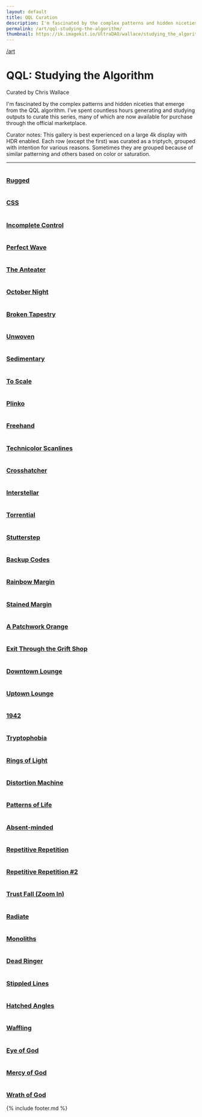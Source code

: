 ```yaml
---
layout: default
title: QQL Curation
description: I'm fascinated by the complex patterns and hidden niceties that emerge from the QQL algorithm. I've spent countless hours generating and studying outputs to curate this series, many of which are now available for purchase through the official marketplace.
permalink: /art/qql-studying-the-algorithm/
thumbnail: https://ik.imagekit.io/UltraDAO/wallace/studying_the_algorithm.png?tr=w-1000,q-70
---
```


<div class="content-container">
  <a class="back fade-in-element" href="/art">/art</a>
  <h1 class="fade-in-element">QQL: Studying the Algorithm</h1>
  <div class="-mt-12 mb-12 text-lg uppercase font-mono fade-in-element">
    Curated by Chris Wallace
  </div>
  <p class="fade-in-element">I'm fascinated by the complex patterns and hidden niceties that emerge from the QQL algorithm. I've spent countless hours generating and studying outputs to curate this series, many of which are now available for purchase through the official marketplace.</p>
  <p class="fade-in-element">Curator notes: This gallery is best experienced on a large 4k display with HDR enabled. Each row (except the first) was curated as a triptych, grouped with intention for various reasons. Sometimes they are grouped because of similar patterning and others based on color or saturation.</p>
  <hr class="mb-16 md:mb-20 fade-in-element" />
  <div id="art-collection" class="art-collection qql-collection">
    <div>
      <div class="gallery-row gallery-triple-wide-double-small">
        <div class="fade-in-element">
          <div>
            <img
              alt=""
              src="https://ik.imagekit.io/UltraDAO/wallace/qql_94.png?tr=w-100,q-20,bl-6" />
          </div>
          <h3 class="text-base lg:text-lg"><a href="https://qql.art/token/0x8367a713bc14212ab1bb8c55a778e43e50b8b9277706fa5e6368ffff10c10c32">Rugged</a></h3>
        </div>
        <div class="fade-in-element">
          <div>
            <img
              alt=""
              src="https://ik.imagekit.io/UltraDAO/wallace/qql_efb06ffff10c14b0b.png?tr=w-100,q-20,bl-6" />
          </div>
          <h3 class="text-base lg:text-lg"><a href="https://qql.art/token/0x8367a713bc14212ab1bb8c55a778e43e50b8b927c270918efb06ffff10c14b0b">CSS</a></h3>
        </div>
        <div class="fade-in-element">
          <div>
            <img
              alt=""
              src="https://ik.imagekit.io/UltraDAO/wallace/qql_a063effff14e22531.png?tr=w-100,q-20,bl-6" />
          </div>
          <h3 class="text-base lg:text-lg"><a target="_blank" href="https://qql.art/token/0x8367a713bc14212ab1bb8c55a778e43e50b8b927649daf5a063effff14e22531">Incomplete Control</a></h3>
        </div>
        <div class="fade-in-element">
          <div>
            <img
              alt=""
              src="https://ik.imagekit.io/UltraDAO/wallace/qql_17045.png?tr=w-100,q-20,bl-6" />
          </div>
          <h3 class="text-base lg:text-lg"><a target="_blank" href="https://qql.art/token/0x8367a713bc14212ab1bb8c55a778e43e50b8b927f956b5f54d87ffff15617045">Perfect Wave</a></h3>
        </div>
        <div class="fade-in-element">
          <div>
            <img
              alt=""
              src="https://ik.imagekit.io/UltraDAO/wallace/qql_ffff14e27257.png?tr=w-100,q-20,bl-6" />
          </div>
          <h3 class="text-base lg:text-lg"><a target="_blank" href="https://qql.art/token/0x8367a713bc14212ab1bb8c55a778e43e50b8b9278ebc12469edeffff14e27257">The Anteater</a></h3>
        </div>
        <div class="fade-in-element">
          <div>
            <img
              alt=""
              src="https://ik.imagekit.io/UltraDAO/wallace/qql_d32ffff1282ad50.png?tr=w-100,q-20,bl-6" />
          </div>
          <h3 class="text-base lg:text-lg"><a target="_blank" href="https://qql.art/token/0x8367a713bc14212ab1bb8c55a778e43e50b8b92702f5473e0d32ffff1282ad50">October Night</a></h3>
        </div>
        <div class="fade-in-element">
          <div>
            <img
            alt=""
            src="https://ik.imagekit.io/UltraDAO/wallace/qql_0c22d50.png?tr=w-100,q-20,bl-6"
            data-iframe-src="" />
          </div>
          <h3 class="text-base lg:text-lg"><a target="_blank" href="https://qql.art/token/0x8367a713bc14212ab1bb8c55a778e43e50b8b927ded65fa150ecffff10c22d50">Broken Tapestry</a></h3>
        </div>
        <div class="fade-in-element">
          <div>
            <img
            alt=""
            src="https://ik.imagekit.io/UltraDAO/wallace/qql_3222aa8effff10c14b0b.png?tr=w-100,q-20,bl-6" />
          </div>
          <h3 class="text-base lg:text-lg"><a target="_blank" href="https://qql.art/token/0x8367a713bc14212ab1bb8c55a778e43e50b8b927bb513222aa8effff10c14b0b">Unwoven</a></h3>
        </div>
        <div class="fade-in-element">
          <div>
            <img
            alt=""
            src="https://ik.imagekit.io/UltraDAO/wallace/qql_10c22d50.png?tr=w-100,q-20,bl-6"
            data-iframe-src="" />
          </div>
          <h3 class="text-base lg:text-lg"><a target="_blank" href="https://qql.art/token/0x8367a713bc14212ab1bb8c55a778e43e50b8b927ce34b255d9eeffff10c22d50">Sedimentary</a></h3>
        </div>
        <div class="fade-in-element">
          <div>
            <img
            alt=""
            src="https://ik.imagekit.io/UltraDAO/wallace/qql_ff11660a12.png?tr=w-100,q-20,bl-6" />
          </div>
          <h3 class="text-base lg:text-lg"><a target="_blank" href="https://qql.art/token/0x8367a713bc14212ab1bb8c55a778e43e50b8b927f5a694d4c7e6ffff11660a12">To Scale</a></h3>
        </div>
        <div class="fade-in-element">
          <div>
            <img
              alt=""
              src="https://ik.imagekit.io/UltraDAO/wallace/qql_ffff11660a12.png?tr=w-100,q-20,bl-6" />
          </div>
          <h3 class="text-base lg:text-lg"><a target="_blank" href="https://qql.art/token/0x8367a713bc14212ab1bb8c55a778e43e50b8b9276dcb4068a93fffff11660a12">Plinko</a></h3>
        </div>
        <div class="fade-in-element">
          <div>
            <img
              alt=""
              src="https://ik.imagekit.io/UltraDAO/wallace/qql_685f4cf71da4ffff11660a12.png?tr=w-100,q-20,bl-6" />
          </div>
          <h3 class="text-base lg:text-lg"><a target="_blank" href="https://qql.art/token/0x8367a713bc14212ab1bb8c55a778e43e50b8b927685f4cf71da4ffff11660a12">Freehand</a></h3>
        </div>
        <div class="fade-in-element">
          <div>
            <img
            alt=""
            src="https://ik.imagekit.io/UltraDAO/wallace/qql_0c14b0b.png?tr=w-100,q-20,bl-6"
            data-iframe-src="" />
          </div>
          <h3 class="text-base lg:text-lg"><a target="_blank" href="https://qql.art/token/0x8367a713bc14212ab1bb8c55a778e43e50b8b92708ee36894b07ffff10c14b0b">Technicolor Scanlines</a></h3>
        </div>
        <div class="fade-in-element">
          <div>
            <img
              alt=""
              src="https://ik.imagekit.io/UltraDAO/wallace/qql_a9c71ffff10c14b0b.png?tr=w-100,q-20,bl-6" />
          </div>
          <h3 class="text-base lg:text-lg"><a target="_blank" href="https://qql.art/token/0x8367a713bc14212ab1bb8c55a778e43e50b8b927e55c562a9c71ffff10c14b0b">Crosshatcher</a></h3>
        </div>
        <div class="fade-in-element">
          <div>
            <img
              alt=""
              src="https://ik.imagekit.io/UltraDAO/wallace/qql_c14b0b.png?tr=w-100,q-20,bl-6" />
          </div>
          <h3 class="text-base lg:text-lg"><a target="_blank" href="https://qql.art/token/0x8367a713bc14212ab1bb8c55a778e43e50b8b92746ce7ccd8e7fffff10c14b0b">Interstellar</a></h3>
        </div>
        <div class="fade-in-element">
          <div>
            <img
              alt=""
              src="https://ik.imagekit.io/UltraDAO/wallace/qql_50b8b927262d288b66feffff10c14b0b.png?tr=w-100,q-20,bl-6" />
          </div>
          <h3 class="text-base lg:text-lg"><a target="_blank" href="https://qql.art/token/0x8367a713bc14212ab1bb8c55a778e43e50b8b927262d288b66feffff10c14b0b">Torrential</a></h3>
        </div>
        <div class="fade-in-element">
          <div>
            <img
              alt=""
              src="https://ik.imagekit.io/UltraDAO/wallace/qql_e32d25bfa194ffff10c14b0b.png?tr=w-100,q-20,bl-6" />
          </div>
          <h3 class="text-base lg:text-lg"><a target="_blank" href="https://qql.art/token/0x8367a713bc14212ab1bb8c55a778e43e50b8b927e32d25bfa194ffff10c14b0b">Stutterstep</a></h3>
        </div>
        <div class="fade-in-element">
          <div>
            <img
              alt=""
              src="https://ik.imagekit.io/UltraDAO/wallace/qql_18b3902d4266ffff10c14b0b.png?tr=w-100,q-20,bl-6" />
          </div>
          <h3 class="text-base lg:text-lg"><a target="_blank" href="https://qql.art/token/0x8367a713bc14212ab1bb8c55a778e43e50b8b92718b3902d4266ffff10c14b0b">Backup Codes</a></h3>
        </div>
        <div class="fade-in-element">
          <div>
            <img
              alt=""
              src="https://ik.imagekit.io/UltraDAO/wallace/qql_2ffff10c14b0b.png?tr=w-100,q-20,bl-6" />
          </div>
          <h3 class="text-base lg:text-lg"><a target="_blank" href="https://qql.art/token/0x8367a713bc14212ab1bb8c55a778e43e50b8b92723f67bb7f492ffff10c14b0b">Rainbow Margin</a></h3>
        </div>
        <div class="fade-in-element">
          <div>
            <img
              alt=""
              src="https://ik.imagekit.io/UltraDAO/wallace/qql_14b0b.png?tr=w-100,q-20,bl-6" />
          </div>
          <h3 class="text-base lg:text-lg"><a target="_blank" href="https://qql.art/token/0x8367a713bc14212ab1bb8c55a778e43e50b8b927d11616a2b838ffff10c14b0b">Stained Margin</a></h3>
        </div>
        <div class="fade-in-element">
          <div>
            <img
              alt=""
              src="https://ik.imagekit.io/UltraDAO/wallace/qql_56ffff10e2cb23.png?tr=w-100,q-20,bl-6" />
          </div>
          <h3 class="text-base lg:text-lg"><a target="_blank" href="https://qql.art/token/0x8367a713bc14212ab1bb8c55a778e43e50b8b92744a0df573c56ffff10e2cb23">A Patchwork Orange</a></h3>
        </div>
        <div class="fade-in-element">
          <div>
            <img
              alt=""
              src="https://ik.imagekit.io/UltraDAO/wallace/qql_db916f3e6738ffff14ca4c48.png?tr=w-100,q-20,bl-6" />
          </div>
          <h3 class="text-base lg:text-lg"><a target="_blank" href="https://qql.art/token/0x8367a713bc14212ab1bb8c55a778e43e50b8b927db916f3e6738ffff14ca4c48">Exit Through the Grift Shop</a></h3>
        </div>
        <div class="fade-in-element">
          <div>
            <img
              alt=""
              src="https://ik.imagekit.io/UltraDAO/wallace/qql_0c175ffff14928c30.png?tr=w-100,q-20,bl-6" />
          </div>
          <h3 class="text-base lg:text-lg"><a target="_blank" href="https://qql.art/token/0x8367a713bc14212ab1bb8c55a778e43e50b8b927aa0f13f0c175ffff14928c30">Downtown Lounge</a></h3>
        </div>
        <div class="fade-in-element">
          <div>
            <img
              alt=""
              src="https://ik.imagekit.io/UltraDAO/wallace/qql_540b24fada68ffff10c1aab0.png?tr=w-100,q-20,bl-6" />
          </div>
          <h3 class="text-base lg:text-lg"><a target="_blank" href="https://qql.art/token/0x8367a713bc14212ab1bb8c55a778e43e50b8b927540b24fada68ffff10c1aab0">Uptown Lounge</a></h3>
        </div>
        <div class="fade-in-element">
          <div>
            <img
              alt=""
              src="https://ik.imagekit.io/UltraDAO/wallace/qql_7e8d85594addffff11660a12.png?tr=w-100,q-20,bl-6" />
          </div>
          <h3 class="text-base lg:text-lg"><a target="_blank" href="https://qql.art/token/0x8367a713bc14212ab1bb8c55a778e43e50b8b9277e8d85594addffff11660a12">1942</a></h3>
        </div>
        <div class="fade-in-element">
          <div>
            <img
              alt=""
              src="https://ik.imagekit.io/UltraDAO/wallace/qql_984751c3ecbaffff11660a12.png?tr=w-100,q-20,bl-6" />
          </div>
          <h3 class="text-base lg:text-lg"><a target="_blank" href="https://qql.art/token/0x8367a713bc14212ab1bb8c55a778e43e50b8b927984751c3ecbaffff11660a12">Tryptophobia</a></h3>
        </div>
        <div class="fade-in-element">
          <div>
            <img
              alt=""
              src="https://ik.imagekit.io/UltraDAO/wallace/qql_bca504d68b8affff11660a12.png?tr=w-100,q-20,bl-6" />
          </div>
          <h3 class="text-base lg:text-lg"><a target="_blank" href="https://qql.art/token/0x8367a713bc14212ab1bb8c55a778e43e50b8b927bca504d68b8affff11660a12">Rings of Light</a></h3>
        </div>
        <div>
          <div>
            <img
              alt=""
              src="https://ik.imagekit.io/UltraDAO/wallace/qql_18a40.png?tr=w-100,q-20,bl-6" />
          </div>
          <h3 class="text-base lg:text-lg"><a target="_blank" href="https://qql.art/token/0x8367a713bc14212ab1bb8c55a778e43e50b8b9274b0a0a33ecd2ffff11518a40">Distortion Machine</a></h3>
        </div>
        <div class="fade-in-element">
          <div>
            <img
              alt=""
              src="https://ik.imagekit.io/UltraDAO/wallace/qql_a7a248e6e0a2ffff11512a40.png?tr=w-100,q-20,bl-6" />
          </div>
          <h3 class="text-base lg:text-lg"><a target="_blank" href="https://qql.art/token/0x8367a713bc14212ab1bb8c55a778e43e50b8b927a7a248e6e0a2ffff11512a40">Patterns of Life</a></h3>
        </div>
        <div class="fade-in-element">
          <div>
            <img
              alt=""
              src="https://ik.imagekit.io/UltraDAO/wallace/qql_171c214c1ec3ffff11506a40.png?tr=w-100,q-20,bl-6" />
          </div>
          <h3 class="text-base lg:text-lg"><a target="_blank" href="https://qql.art/token/0x8367a713bc14212ab1bb8c55a778e43e50b8b927171c214c1ec3ffff11506a40">Absent-minded</a></h3>
        </div>
        <div class="fade-in-element">
          <div>
            <img
              alt=""
              src="https://ik.imagekit.io/UltraDAO/wallace/qql_7c9ed9ffff11660a12.png?tr=w-100,q-20,bl-6" />
          </div>
          <h3 class="text-base lg:text-lg"><a target="_blank" href="https://qql.art/token/0x8367a713bc14212ab1bb8c55a778e43e50b8b927d9a8657c9ed9ffff11660a12">Repetitive Repetition</a></h3>
        </div>
        <div class="fade-in-element">
          <div>
            <img
              alt=""
              src="https://ik.imagekit.io/UltraDAO/wallace/qql_3df1e8b81349ffff10a20a0e.png?tr=w-100,q-20,bl-6" />
          </div>
          <h3 class="text-base lg:text-lg"><a target="_blank" href="https://qql.art/token/0x8367a713bc14212ab1bb8c55a778e43e50b8b9273aea6e32ecbeffff10e2cb23">Repetitive Repetition #2</a></h3>
        </div>
        <div class="fade-in-element">
          <div>
            <img
              alt=""
              src="https://ik.imagekit.io/UltraDAO/wallace/qql_8bc69b6d3556ffff11627040.png?tr=w-100,q-20,bl-6" />
          </div>
          <h3 class="text-base lg:text-lg"><a target="_blank" href="https://qql.art/token/0x8367a713bc14212ab1bb8c55a778e43e50b8b9278bc69b6d3556ffff11627040">Trust Fall (Zoom In)</a></h3>
        </div>
        <div class="fade-in-element">
          <div>
            <img
              alt=""
              src="https://ik.imagekit.io/UltraDAO/wallace/qql_9957c9333c4ffff10c1c504.png?tr=w-100,q-20,bl-6" />
          </div>
          <h3 class="text-base lg:text-lg"><a target="_blank" href="https://qql.art/token/0x8367a713bc14212ab1bb8c55a778e43e50b8b92769957c9333c4ffff10c1c504">Radiate</a></h3>
        </div>
        <div class="fade-in-element">
          <div>
            <img
              alt=""
              src="https://ik.imagekit.io/UltraDAO/wallace/qql_f24d7bffff1082ac82.png?tr=w-100,q-20,bl-6" />
          </div>
          <h3 class="text-base lg:text-lg"><a target="_blank" href="https://qql.art/token/0x8367a713bc14212ab1bb8c55a778e43e50b8b9277d44e7f24d7bffff1082ac82">Monoliths</a></h3>
        </div>
        <div class="fade-in-element">
          <div>
            <img
              alt=""
              src="https://ik.imagekit.io/UltraDAO/wallace/qql_a0017a634f34ffff10c1c504.png?tr=w-100,q-20,bl-6" />
          </div>
          <h3 class="text-base lg:text-lg"><a target="_blank" href="https://qql.art/token/0x8367a713bc14212ab1bb8c55a778e43e50b8b927a0017a634f34ffff10c1c504">Dead Ringer</a></h3>
        </div>
        <div class="fade-in-element">
          <div>
            <img
              alt=""
              src="https://ik.imagekit.io/UltraDAO/wallace/qql_2733e30f6302ffff10c14b0b.png?tr=w-100,q-20,bl-6" />
          </div>
          <h3 class="text-base lg:text-lg"><a target="_blank" href="https://qql.art/token/0x8367a713bc14212ab1bb8c55a778e43e50b8b9272733e30f6302ffff10c14b0b">Stippled Lines</a></h3>
        </div>
        <div class="fade-in-element">
          <div>
            <img
              alt=""
              src="https://ik.imagekit.io/UltraDAO/wallace/qql_704e871c946affff10c2cb01.png?tr=w-100,q-20,bl-6" />
          </div>
          <h3 class="text-base lg:text-lg"><a target="_blank" href="https://qql.art/token/0x8367a713bc14212ab1bb8c55a778e43e50b8b927704e871c946affff10c2cb01">Hatched Angles</a></h3>
        </div>
        <div class="fade-in-element">
          <div>
            <img
              alt=""
              src="https://ik.imagekit.io/UltraDAO/wallace/qql_9976178083d3ffff10c14b0b.png?tr=w-100,q-20,bl-6" />
          </div>
          <h3 class="text-base lg:text-lg"><a target="_blank" href="https://qql.art/token/0x8367a713bc14212ab1bb8c55a778e43e50b8b9279976178083d3ffff10c14b0b">Waffling</a></h3>
        </div>
        <div class="fade-in-element">
          <div>
            <img
              alt=""
              src="https://ik.imagekit.io/UltraDAO/wallace/qql_347f7c51b0f2ffff10808ab5.png?tr=w-100,q-20,bl-6" />
          </div>
          <h3 class="text-base lg:text-lg"><a target="_blank" href="https://qql.art/token/0x8367a713bc14212ab1bb8c55a778e43e50b8b927347f7c51b0f2ffff10808ab5">Eye of God</a></h3>
        </div>
        <div class="fade-in-element">
          <div>
            <img
              alt=""
              src="https://ik.imagekit.io/UltraDAO/wallace/qql_96f0124d1f15ffff10d0a28b.png?tr=w-100,q-20,bl-6" />
          </div>
          <h3 class="text-base lg:text-lg"><a target="_blank" href="https://qql.art/token/0x8367a713bc14212ab1bb8c55a778e43e50b8b92796f0124d1f15ffff10d0a28b">Mercy of God</a></h3>
        </div>
        <div class="fade-in-element">
          <div>
            <img
              alt=""
              src="https://ik.imagekit.io/UltraDAO/wallace/qql_3f58108241d8ffff1090a28b.png?tr=w-100,q-20,bl-6" />
          </div>
          <h3 class="text-base lg:text-lg"><a target="_blank" href="https://qql.art/token/0x8367a713bc14212ab1bb8c55a778e43e50b8b9273f58108241d8ffff1090a28b">Wrath of God</a></h3>
        </div>
      </div>
    </div>
  </div>
</div>
<div id="fullscreen-viewer" class="hidden"></div>
{% include footer.md %}

<script src="/assets/js/gallery-viewer.js"></script>
<script src="/assets/js/player.js"></script>
